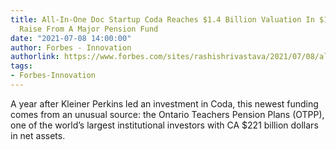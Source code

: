 ```yaml
---
title: All-In-One Doc Startup Coda Reaches $1.4 Billion Valuation In $100 Million
  Raise From A Major Pension Fund
date: "2021-07-08 14:00:00"
author: Forbes - Innovation
authorlink: https://www.forbes.com/sites/rashishrivastava/2021/07/08/all-in-one-doc-startup-coda-reaches-14-billion-valuation-in-100-million-raise-from-a-major-pension-fund/
tags:
- Forbes-Innovation
---
```

A year after Kleiner Perkins led an investment in Coda, this newest funding comes from an unusual source: the Ontario Teachers Pension Plans (OTPP), one of the world’s largest institutional investors with CA $221 billion dollars in net assets.